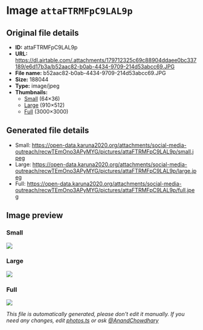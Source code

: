 # Image `attaFTRMFpC9LAL9p`

## Original file details

- **ID:** attaFTRMFpC9LAL9p
- **URL:** https://dl.airtable.com/.attachments/179712325c69c88904ddaee0bc337189/e6d17b3a/b52aac82-b0ab-4434-9709-214d53abcc69.JPG
- **File name:** b52aac82-b0ab-4434-9709-214d53abcc69.JPG
- **Size:** 188044
- **Type:** image/jpeg
- **Thumbnails:**
  - [Small](https://dl.airtable.com/.attachmentThumbnails/0db8578ade547b853d1c850eca90de99/78318488) (64×36)
  - [Large](https://dl.airtable.com/.attachmentThumbnails/3fc6e58093f4d568714bbfb97d7bdb86/a5d25434) (910×512)
  - [Full](https://dl.airtable.com/.attachmentThumbnails/08f307975a249d15ff26e1041a42408e/229013eb) (3000×3000)

## Generated file details

- Small: https://open-data.karuna2020.org/attachments/social-media-outreach/recwTEmOno3APyMYG/pictures/attaFTRMFpC9LAL9p/small.jpeg
- Large: https://open-data.karuna2020.org/attachments/social-media-outreach/recwTEmOno3APyMYG/pictures/attaFTRMFpC9LAL9p/large.jpeg
- Full: https://open-data.karuna2020.org/attachments/social-media-outreach/recwTEmOno3APyMYG/pictures/attaFTRMFpC9LAL9p/full.jpeg

## Image preview

### Small

![](https://open-data.karuna2020.org/attachments/social-media-outreach/recwTEmOno3APyMYG/pictures/attaFTRMFpC9LAL9p/small.jpeg)

### Large

![](https://open-data.karuna2020.org/attachments/social-media-outreach/recwTEmOno3APyMYG/pictures/attaFTRMFpC9LAL9p/large.jpeg)

### Full

![](https://open-data.karuna2020.org/attachments/social-media-outreach/recwTEmOno3APyMYG/pictures/attaFTRMFpC9LAL9p/full.jpeg)

_This file is automatically generated, please don't edit it manually. If you need any changes, edit [photos.ts](/photos.ts) or ask [@AnandChowdhary](https://github.com/AnandChowdhary)_
